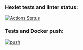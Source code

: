 ### Hexlet tests and linter status:
[![Actions Status](https://github.com/pavel-pj/devops-for-programmers-project-74/actions/workflows/hexlet-check.yml/badge.svg)](https://github.com/pavel-pj/devops-for-programmers-project-74/actions)

### Tests and Docker push:
[![push](https://github.com/pavel-pj/devops-for-programmers-project-74/actions/workflows/push.yml/badge.svg)](https://github.com/pavel-pj/devops-for-programmers-project-74/actions/workflows/push.yml)